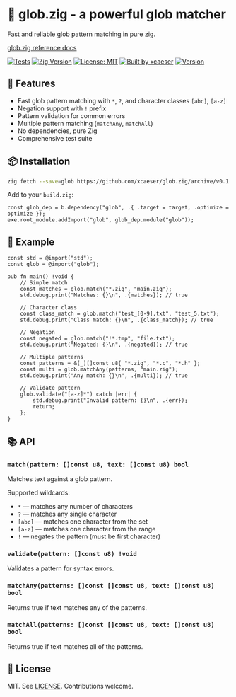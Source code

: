 # 📂 glob.zig - a powerful glob matcher

Fast and reliable glob pattern matching in pure zig.

[glob.zig reference docs](https://xcaeser.github.io/glob.zig)

[![Tests](https://github.com/xcaeser/glob.zig/actions/workflows/main.yml/badge.svg)](https://github.com/xcaeser/glob.zig/actions/workflows/main.yml)
[![Zig Version](https://img.shields.io/badge/Zig_Version-0.16.0--dev-orange.svg?logo=zig)](README.md)
[![License: MIT](https://img.shields.io/badge/License-MIT-lightgrey.svg?logo=cachet)](LICENSE)
[![Built by xcaeser](https://img.shields.io/badge/Built%20by-@xcaeser-blue)](https://github.com/xcaeser)
[![Version](https://img.shields.io/badge/glob-v0.1.0-green)](https://github.com/xcaeser/glob.zig/releases)

## 🚀 Features

- Fast glob pattern matching with `*`, `?`, and character classes `[abc]`, `[a-z]`
- Negation support with `!` prefix
- Pattern validation for common errors
- Multiple pattern matching (`matchAny`, `matchAll`)
- No dependencies, pure Zig
- Comprehensive test suite

## 📦 Installation

```sh
zig fetch --save=glob https://github.com/xcaeser/glob.zig/archive/v0.1.0.tar.gz
```

Add to your `build.zig`:

```zig
const glob_dep = b.dependency("glob", .{ .target = target, .optimize = optimize });
exe.root_module.addImport("glob", glob_dep.module("glob"));
```

## 🧪 Example

```zig
const std = @import("std");
const glob = @import("glob");

pub fn main() !void {
    // Simple match
    const matches = glob.match("*.zig", "main.zig");
    std.debug.print("Matches: {}\n", .{matches}); // true

    // Character class
    const class_match = glob.match("test_[0-9].txt", "test_5.txt");
    std.debug.print("Class match: {}\n", .{class_match}); // true

    // Negation
    const negated = glob.match("!*.tmp", "file.txt");
    std.debug.print("Negated: {}\n", .{negated}); // true

    // Multiple patterns
    const patterns = &[_][]const u8{ "*.zig", "*.c", "*.h" };
    const multi = glob.matchAny(patterns, "main.zig");
    std.debug.print("Any match: {}\n", .{multi}); // true

    // Validate pattern
    glob.validate("[a-z]*") catch |err| {
        std.debug.print("Invalid pattern: {}\n", .{err});
        return;
    };
}
```

## 📚 API

### `match(pattern: []const u8, text: []const u8) bool`

Matches text against a glob pattern.

Supported wildcards:

- `*` — matches any number of characters
- `?` — matches any single character
- `[abc]` — matches one character from the set
- `[a-z]` — matches one character from the range
- `!` — negates the pattern (must be first character)

### `validate(pattern: []const u8) !void`

Validates a pattern for syntax errors.

### `matchAny(patterns: []const []const u8, text: []const u8) bool`

Returns true if text matches any of the patterns.

### `matchAll(patterns: []const []const u8, text: []const u8) bool`

Returns true if text matches all of the patterns.

## 📝 License

MIT. See [LICENSE](LICENSE). Contributions welcome.
